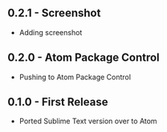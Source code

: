 ## 0.2.1 - Screenshot
* Adding screenshot

## 0.2.0 - Atom Package Control
* Pushing to Atom Package Control

## 0.1.0 - First Release
* Ported Sublime Text version over to Atom

